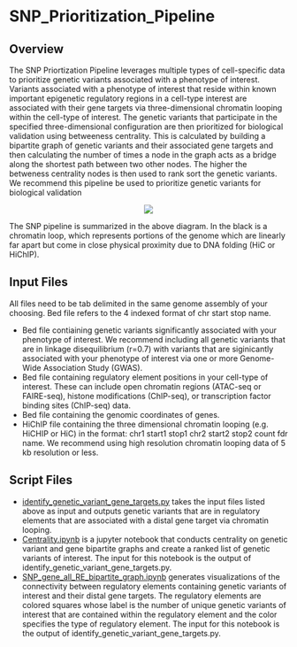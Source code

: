 # SNP_Prioritization_Pipeline

## Overview
The SNP Priortization Pipeline leverages multiple types of cell-specific data to prioritize genetic variants associated with a phenotype of interest. Variants associated with a phenotype of interest that reside within known important epigenetic regulatory regions in a cell-type interest are associated with their gene targets via three-dimensional chromatin looping within the cell-type of interest. The genetic variants that participate in the specified three-dimensional configuration are then prioritized for biological validation using betweeness centrality. This is calculated by building a bipartite graph of genetic variants and their associated gene targets and then calculating the number of times a node in the graph acts as a bridge along the shortest path between two other nodes. The higher the betweness centrality nodes is then used to rank sort the genetic variants. We recommend this pipeline be used to prioritize genetic variants for biological validation

<p align="center">
  <img src="https://github.com/OroLabStanford/SNP_pipeline/blob/master/images/SNP_Pipeline.png">
</p>

The SNP pipeline is summarized in the above diagram. In the black is a chromatin loop, which represents portions of the genome which are linearly far apart but come in close physical proximity due to DNA folding (HiC or HiChIP). 

## Input Files
All files need to be tab delimited in the same genome assembly of your choosing. Bed file refers to the 4 indexed format of chr start stop name.
- Bed file contiaining genetic variants significantly associated with your phenotype of interest. We recommend including all genetic variants that are in linkage disequilibrium (r=0.7) with variants that are siginicantly associated with your phenotype of interest via one or more Genome-Wide Association Study (GWAS).
- Bed file containing regulatory element positions in your cell-type of interest. These can include open chromatin regions (ATAC-seq or FAIRE-seq), histone modifications (ChIP-seq), or transcription factor binding sites (ChIP-seq) data.
- Bed file containing the genomic coordinates of genes.
- HiChIP file containing the three dimensional chromatin looping (e.g. HiCHIP or HiC) in the format: chr1 start1 stop1 chr2 start2 stop2 count fdr name. We recommend using high resolution chromatin looping data of 5 kb resolution or less.


## Script Files
- [identify_genetic_variant_gene_targets.py](identify_genetic_variant_gene_targets.py) takes the input files listed above as input and outputs genetic variants that are in regulatory elements that are associated with a distal gene target via chromatin looping.
- [Centrality.ipynb](Centrality.ipynb) is a jupyter notebook that conducts centrality on genetic variant and gene bipartite graphs and create a ranked list of genetic variants of interest. The input for this notebook is the output of identify_genetic_variant_gene_targets.py.
- [SNP_gene_all_RE_bipartite_graph.ipynb](SNP_gene_all_RE_bipartite_graph.ipynb) generates visualizations of the connectivity between regulatory elements containing genetic variants of interest and their distal gene targets. The regulatory elements are colored squares whose label is the number of unique genetic variants of interest that are contained within the regulatory element and the color specifies the type of regulatory element. The input for this notebook is the output of identify_genetic_variant_gene_targets.py.
